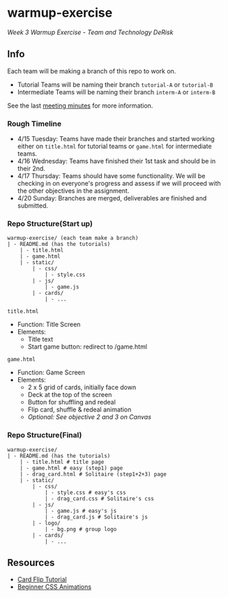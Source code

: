 # warmup-exercise
*Week 3 Warmup Exercise - Team and Technology DeRisk*

## Info
Each team will be making a branch of this repo to work on.
- Tutorial Teams will be naming their branch `tutorial-A` or `tutorial-B`
- Intermediate Teams will be naming their branch `interm-A` or `interm-B`

See the last [meeting minutes](https://cse11029boompow.slack.com/docs/T08MKM8RC4X/F08NJ3M9UAV) for more information.

### Rough Timeline
- 4/15 Tuesday: Teams have made their branches and started working either on `title.html` for tutorial teams or `game.html` for intermediate teams.
- 4/16 Wednesday: Teams have finished their 1st task and should be in their 2nd.
- 4/17 Thursday: Teams should have some functionality. We will be checking in on everyone's progress and assess if we will proceed with the other objectives in the assignment.
- 4/20 Sunday: Branches are merged, deliverables are finished and submitted.


### Repo Structure(Start up)
```
warmup-exercise/ (each team make a branch)
| - README.md (has the tutorials)
    | - title.html
    | - game.html
    | - static/
        | - css/
            | - style.css
        | - js/
            | - game.js
        | - cards/
            | - ...
```

`title.html`
- Function: Title Screen
- Elements:
  - Title text
  - Start game button: redirect to /game.html

`game.html`
- Function: Game Screen
- Elements:
  - 2 x 5 grid of cards, initially face down
  - Deck at the top of the screen
  - Button for shuffling and redeal
  - Flip card, shuffle & redeal animation
  - *Optional: See objective 2 and 3 on Canvas*

 ### Repo Structure(Final)
```
warmup-exercise/
| - README.md (has the tutorials)
    | - title.html # title page
    | - game.html # easy (step1) page
    | - drag_card.html # Solitaire (step1+2+3) page
    | - static/
        | - css/
            | - style.css # easy's css
            | - drag_card.css # Solitaire's css
        | - js/
            | - game.js # easy's js
            | - drag_card.js # Solitaire's js
        | - logo/
            | - bg.png # group logo
        | - cards/
            | - ...
```

## Resources
- [Card Flip Tutorial](https://www.youtube.com/watch?v=QON4dFDzsiE)
- [Beginner CSS Animations](https://youtu.be/SgmNxE9lWcY)

